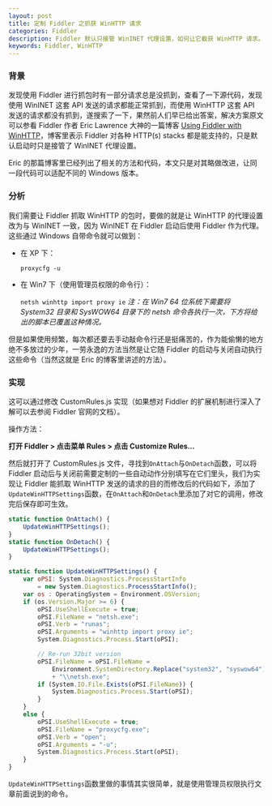 ```yaml
---
layout: post
title: 定制 Fiddler 之抓获 WinHTTP 请求
categories: Fiddler
description: Fiddler 默认只接管 WinINET 代理设置，如何让它截获 WinHTTP 请求。
keywords: Fiddler, WinHTTP
---
```


### 背景

发现使用 Fiddler 进行抓包时有一部分请求总是没抓到，查看了一下源代码，发现使用 WinINET 这套 API 发送的请求都能正常抓到，而使用 WinHTTP 这套 API 发送的请求都没有抓到，遂搜索了一下，果然前人们早已给出答案，解决方案原文可以参看 Fiddler 作者 Eric Lawrence 大神的一篇博客 [Using Fiddler with WinHTTP](http://blogs.telerik.com/fiddler/posts/13-04-29/using-fiddler-with-winhttp)，博客里表示 Fiddler 对各种 HTTP(s) stacks 都是能支持的，只是默认启动时只是接管了 WinINET 代理设置。

Eric 的那篇博客里已经列出了相关的方法和代码，本文只是对其略做改进，让同一段代码可以适配不同的 Windows 版本。

### 分析

我们需要让 Fiddler 抓取 WinHTTP 的包时，要做的就是让 WinHTTP 的代理设置改为与 WinINET 一致，因为 WinINET 在 Fiddler 启动后使用 Fiddler 作为代理。这些通过 Windows 自带命令就可以做到：

* 在 XP 下：

  `proxycfg -u`

* 在 Win7 下（使用管理员权限的命令行）：

  `netsh winhttp import proxy ie`
  *注：在 Win7 64 位系统下需要将 System32 目录和 SysWOW64 目录下的 netsh 命令各执行一次，下方将给出的脚本已覆盖这种情况。*

但是如果使用频繁，每次都还要去手动敲命令行还是挺痛苦的，作为能偷懒的地方绝不多放过的少年，一劳永逸的方法当然是让它随 Fiddler 的启动与关闭自动执行这些命令（当然这就是 Eric 的博客里讲述的方法）。

### 实现

这可以通过修改 CustomRules.js 实现（如果想对 Fiddler 的扩展机制进行深入了解可以去参阅 Fiddler 官网的文档）。

操作方法：

**打开 Fiddler > 点击菜单 Rules > 点击 Customize Rules...**

然后就打开了 CustomRules.js 文件，寻找到`OnAttach`与`OnDetach`函数，可以将 Fiddler 启动后与关闭前需要定制的一些自动动作分别填写在它们里头，我们为实现让 Fiddler 能抓取 WinHTTP 发送的请求的目的而修改后的代码如下，添加了`UpdateWinHTTPSettings`函数，在`OnAttach`和`OnDetach`里添加了对它的调用，修改完后保存即可生效。

```js
static function OnAttach() {
    UpdateWinHTTPSettings();
}
static function OnDetach() {
    UpdateWinHTTPSettings();
}

static function UpdateWinHTTPSettings() {
    var oPSI: System.Diagnostics.ProcessStartInfo
        = new System.Diagnostics.ProcessStartInfo();
    var os : OperatingSystem = Environment.OSVersion;
    if (os.Version.Major >= 6) {
        oPSI.UseShellExecute = true;
        oPSI.FileName = "netsh.exe";
        oPSI.Verb = "runas";
        oPSI.Arguments = "winhttp import proxy ie";
        System.Diagnostics.Process.Start(oPSI);

        // Re-run 32bit version
        oPSI.FileName = oPSI.FileName =
            Environment.SystemDirectory.Replace("system32", "syswow64")
            + "\\netsh.exe";
        if (System.IO.File.Exists(oPSI.FileName)) {
            System.Diagnostics.Process.Start(oPSI);
        }
    }
    else {
        oPSI.UseShellExecute = true;
        oPSI.FileName = "proxycfg.exe";
        oPSI.Verb = "open";
        oPSI.Arguments = "-u";
        System.Diagnostics.Process.Start(oPSI);
    }
}
```

`UpdateWinHTTPSettings`函数里做的事情其实很简单，就是使用管理员权限执行文章前面说到的命令。